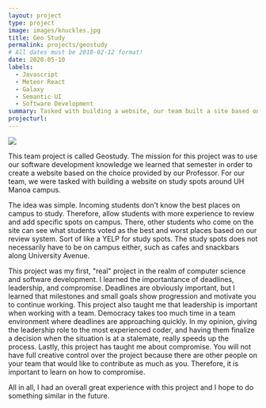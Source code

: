```yaml
---
layout: project
type: project
image: images/knuckles.jpg
title: Geo Study 
permalink: projects/geostudy
# All dates must be 2018-02-12 format!
date: 2020-05-10
labels:
  - Javascript
  - Meteor React 
  - Galaxy
  - Semantic UI 
  - Software Development 
summary: Tasked with building a website, our team built a site based on study spots around the University of Hawaii at Manoa campus.
projecturl: 
---
```


<div class="ui small rounded images">
  <img class="ui image" src="../images/.jpg">
</div>

This team project is called Geostudy. The mission for this project was to use our software development knowledge we learned that semester in order to create a website based on the choice provided by our Professor. For our team, we were tasked with building a website on study spots around UH Manoa campus. 

The idea was simple. Incoming students don't know the best places on campus to study. Therefore, allow students with more experience to review and add specific spots on campus. There, other students who come on the site can see what students voted as the best and worst places based on our review system. Sort of like a YELP for study spots. The study spots does not necessarily have to be on campus either, such as cafes and snackbars along University Avenue.

This project was my first, "real" project in the realm of computer science and software development. I learned the importantance of deadlines, leadership, and compromise. Deadlines are obviously important, but I learned that milestones and small goals show progression and motivate you to continue working. This project also taught me that leadership is important when working with a team. Democracy takes too much time in a team environment where deadlines are approaching quickly. In my opinion, giving the leadership role to the most experienced coder, and having them finalize a decision when the situation is at a stalemate, really speeds up the process. Lastly, this project has taught me about compromise. You will not have full creative control over the project because there are other people on your team that would like to contribute as much as you. Therefore, it is important to learn on how to compromise.

All in all, I had an overall great experience with this project and I hope to do something similar in the future. 
